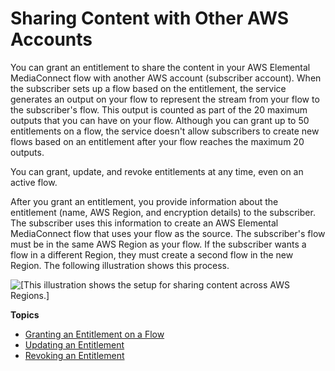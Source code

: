 # Sharing Content with Other AWS Accounts<a name="entitlements-originator"></a>

You can grant an entitlement to share the content in your AWS Elemental MediaConnect flow with another AWS account \(subscriber account\)\. When the subscriber sets up a flow based on the entitlement, the service generates an output on your flow to represent the stream from your flow to the subscriber's flow\. This output is counted as part of the 20 maximum outputs that you can have on your flow\. Although you can grant up to 50 entitlements on a flow, the service doesn't allow subscribers to create new flows based on an entitlement after your flow reaches the maximum 20 outputs\.

You can grant, update, and revoke entitlements at any time, even on an active flow\.

After you grant an entitlement, you provide information about the entitlement \(name, AWS Region, and encryption details\) to the subscriber\. The subscriber uses this information to create an AWS Elemental MediaConnect flow that uses your flow as the source\. The subscriber's flow must be in the same AWS Region as your flow\. If the subscriber wants a flow in a different Region, they must create a second flow in the new Region\. The following illustration shows this process\.

![\[This illustration shows the setup for sharing content across AWS Regions.\]](http://docs.aws.amazon.com/mediaconnect/latest/ug/)

**Topics**
+ [Granting an Entitlement on a Flow](entitlements-grant.md)
+ [Updating an Entitlement](entitlements-update.md)
+ [Revoking an Entitlement](entitlements-revoke.md)